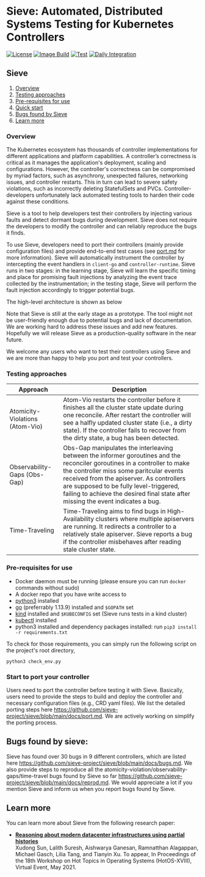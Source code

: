 # Sieve: Automated, Distributed Systems Testing for Kubernetes Controllers

[![License](https://img.shields.io/badge/License-BSD%202--Clause-green.svg)](https://opensource.org/licenses/BSD-2-Clause)
[![Image Build](https://github.com/sieve-project/sieve/actions/workflows/kubernetes.yml/badge.svg)](https://github.com/sieve-project/sieve/actions/workflows/kubernetes.yml)
[![Test](https://github.com/sieve-project/sieve/actions/workflows/sieve-test.yml/badge.svg)](https://github.com/sieve-project/sieve/actions/workflows/sieve-test.yml)
[![Daily Integration](https://github.com/sieve-project/sieve/actions/workflows/sieve-daily.yml/badge.svg)](https://github.com/sieve-project/sieve/actions/workflows/sieve-daily.yml)

## Sieve
1. [Overview](#overview)
2. [Testing approaches](#testing-approaches)
3. [Pre-requisites for use](#pre-requisites-for-use)
4. [Quick start](#quick-start)
5. [Bugs found by Sieve](#bugs-found-by-sieve)
6. [Learn more](#learn-more)

### Overview
The Kubernetes ecosystem has thousands of controller implementations for different applications and platform capabilities. A controller’s correctness is critical as it manages the application's deployment, scaling and configurations. However, the controller's correctness can be compromised by myriad factors, such as asynchrony, unexpected failures, networking issues, and controller restarts. This in turn can lead to severe safety violations, such as incorrectly deleting StatefulSets and PVCs. Controller-developers unfortunately lack automated testing tools to harden their code against these conditions.

Sieve is a tool to help developers test their controllers by injecting various faults and detect dormant bugs during development. Sieve does not require the developers to modify the controller and can reliably reproduce the bugs it finds.

To use Sieve, developers need to port their controllers (mainly provide configuration files) and provide end-to-end test cases (see [port.md](https://github.com/sieve-project/sieve/blob/main/docs/port.md) for more information). Sieve will automatically instrument the controller by intercepting the event handlers in `client-go` and `controller-runtime`. Sieve runs in two stages: in the learning stage, Sieve will learn the specific timing and place for promising fault injections by analyzing the event trace collected by the instrumentation; in the testing stage, Sieve will perform the fault injection accordingly to trigger potential bugs.

The high-level architecture is shown as below

Note that Sieve is still at the early stage as a prototype. The tool might not be user-friendly enough due to potential bugs and lack of documentation. We are working hard to address these issues and add new features. Hopefully we will release Sieve as a production-quality software in the near future.

We welcome any users who want to test their controllers using Sieve and we are more than happy to help you port and test your controllers.

### Testing approaches
| Approach                        | Description                                                                                                                                                                                                                                                                                                                                     |
|---------------------------------|-------------------------------------------------------------------------------------------------------------------------------------------------------------------------------------------------------------------------------------------------------------------------------------------------------------------------------------------------|
| Atomicity-Violations (Atom-Vio) | Atom-Vio restarts the controller before it finishes all the cluster state update during one reconcile. After restart the controller will see a halfly updated cluster state (i.e., a dirty state). If the controller fails to recover from the dirty state, a bug has been detected.                                                            |
| Observability-Gaps (Obs-Gap)    | Obs-Gap manipulates the interleaving between the informer goroutines and the reconciler goroutines in a controller to make the controller miss some paritcular events received from the apiserver. As controllers are supposed to be fully level-triggered, failing to achieve the desired final state after missing the event indicates a bug. |
| Time-Traveling                  | Time-Traveling aims to find bugs in High-Availability clusters where multiple apiservers are running. It redirects a controller to a relatively stale apiserver. Sieve reports a bug if the controller misbehaves after reading stale cluster state.                                                                                            |

### Pre-requisites for use
* Docker daemon must be running (please ensure you can run `docker` commands without sudo)
* A docker repo that you have write access to
* [python3](https://www.python.org/downloads/) installed
* [go](https://golang.org/doc/install) (preferrably 1.13.9) installed and `$GOPATH` set
* [kind](https://kind.sigs.k8s.io/) installed and `$KUBECONFIG` set (Sieve runs tests in a kind cluster)
* [kubectl](https://kubernetes.io/docs/reference/kubectl/kubectl/) installed
* python3 installed and dependency packages installed: run `pip3 install -r requirements.txt`
    <!-- * `kubernetes`, `docker`, `pyyaml`, `jsondiff`, `pysqlite3`, `py-cui`, `docker`, `jsondiff`, `deepdiff` -->
    <!-- * simply run `pip3 install -r requirements.txt` to install all the packages -->
<!-- * [sqlite3](https://help.dreamhost.com/hc/en-us/articles/360028047592-Installing-a-custom-version-of-SQLite3) (>=3.32) installed -->
<!-- Note: sqlite3 is not required if you want to only reproduce the bugs. -->

To check for those requirements, you can simply run the following script on the project's root directory,
```shell
python3 check_env.py
```

### Start to port your controller
Users need to port the controller before testing it with Sieve. Basically, users need to provide the steps to build and deploy the controller and necessary configuration files (e.g., CRD yaml files). We list the detailed porting steps here https://github.com/sieve-project/sieve/blob/main/docs/port.md. We are actively working on simplify the porting process.

## Bugs found by sieve:
Sieve has found over 30 bugs in 9 different controllers, which are listed here https://github.com/sieve-project/sieve/blob/main/docs/bugs.md. We also provide steps to reproduce all the atomicity-violation/observability-gaps/time-travel bugs found by Sieve so far https://github.com/sieve-project/sieve/blob/main/docs/reprod.md. We would appreciate a lot if you mention Sieve and inform us when you report bugs found by Sieve.

## Learn more
You can learn more about Sieve from the following research paper:
* [**Reasoning about modern datacenter infrastructures using partial histories**](https://github.com/sieve-project/sieve/blob/main/docs/paper-hotos.pdf) <br>
Xudong Sun, Lalith Suresh, Aishwarya Ganesan, Ramnatthan Alagappan, Michael Gasch, Lilia Tang, and Tianyin Xu. To appear, In Proceedings of the 18th Workshop on Hot Topics in Operating Systems (HotOS-XVIII), Virtual Event, May 2021.
